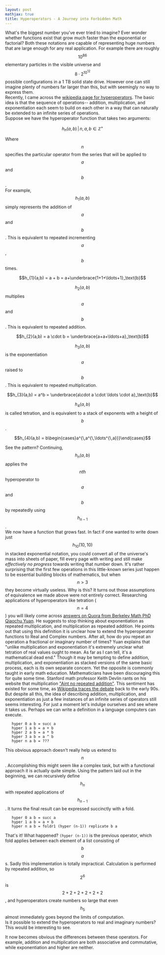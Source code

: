 ```yaml
---
layout: post
mathjax: true
title: Hyperoperators - A Journey into Forbidden Math
---
```


What's the biggest number you've ever tried to imagine? Ever wonder whether functions exist that grow much faster than the exponential or
factorial? Both these notations are capable of representing huge numbers that are large enough for any real application. For example there are roughly $$10^{86}$$ elementary particles in the visible universe and $$8\cdot2^{10^{12}}$$ possible configurations in a 1 TB solid state drive. However one can still imagine plenty of numbers far larger than this, but with seemingly no way to express them.  
Recently, I came across the [wikipedia page for hyperoperators](https://en.wikipedia.org/wiki/Hyperoperation). The basic idea is that the sequence of operations-- addition, multiplication, and exponentiation each seem to build on each other in a way that can naturally be extended to an infinite series of operations.  
Suppose we have the hyperoperator function that takes two arguments:  

$$h_{n}(a,b)\,|\, n, a, b \in \mathbb{Z}^{+}$$
  
Where $$n$$ specifies the particular operator from the series that will be applied to $$a$$ and $$b$$.  
For example, $$h_{1}(a,b)$$ simply represents the addition of $$a$$ and $$b$$. 
This is equivalent to repeated incrementing $$a$$, $$b$$ times.  
  
$$h_{1}(a,b) = a + b = a+\underbrace{1+1+\ldots+1}_\text{b}$$  
  
$$h_{2}(a,b)$$ multiplies $$a$$ and $$b$$. This is equivalent to repeated addition.  
  
$$h_{2}(a,b) = a \cdot b = \underbrace{a+a+\ldots+a}_\text{b}$$  
  
$$h_{3}(a,b)$$ is the exponentiation $$a$$ raised to $$b$$. This is equivalent to repeated multiplication.  
  
$$h_{3}(a,b) = a^b = \underbrace{a\cdot a \cdot \ldots \cdot a}_\text{b}$$  
  
$$h_{4}(a,b)$$ is called tetration, and is equivalent to a stack of exponents with a height of $$b$$.  
  
$$h_{4}(a,b) = b\begin{cases}a^{\,a^{\,\ldots^{\,a}}}\end{cases}$$
  
See the pattern? Continuing, $$h_{n}(a,b)$$ applies the $$nth$$ hyperoperator to $$a$$ and $$b$$ by repeatedly using $$h_{n-1}$$.  
We now have a function that grows fast. In fact if one wanted to write down just $$h_{10}(10,10)$$ in stacked exponential notation, you could convert all of the universe's mass into sheets of paper, fill every page with writing and still make *effectively no progress* towards writing that number down. It's rather surprising that the first few operations in this little-known series just happen to be essential building blocks of mathematics, but when $$n>3$$ they become virtually useless. Why is this? It turns out those assumptions of equivalence we made above were not entirely correct. Researching applications of hyperoperators like tetration ($$n=4$$) you will likely come across [answers on Quora from Berkeley Math PhD Qiaochu Yuan](https://www.quora.com/Why-is-exponentiation-so-much-more-applicable-to-the-real-world-than-tetration/answer/Qiaochu-Yuan-1). He suggests to stop thinking about exponentiation as repeated multiplication, and multiplication as repeated addition. He points out that using this definition it is unclear how to extend the hyperoperator functions to Real and Complex numbers. After all, how do you repeat an operation a fractional or imaginary number of times? Yuan explains that "unlike multiplication and exponentiation it's extremely unclear what tetration of real values ought to mean. As far as I can tell, it's a mathematical dead end." Though it may be tempting to define addition, multiplication, and exponentiation as stacked versions of the same basic process, each is its own separate concern. Yet the opposite is commonly taught in early math education. Mathematicians have been discouraging this for quite some time. Stanford math professor Keith Devlin rants on his website that multiplication ["Aint no repeated addition"](https://www.maa.org/external_archive/devlin/devlin_06_08.html). This sentiment has existed for some time, as [Wikipedia traces the debate](https://en.wikipedia.org/wiki/Multiplication_and_repeated_addition) back to the early 90s. But despite all this, the idea of describing addition, multiplication, and exponentiation as just a few instances of an infinite series of operators still seems interesting. For just a moment let's indulge ourselves and see where it takes us. Perhaps we can write a definition in a language computers can execute.  
  
```  
   hyper 0 a b = succ a  
   hyper 1 a b = a + b  
   hyper 2 a b = a * b  
   hyper 3 a b = a ^ b  
   hyper n a b = ???  
```  
  
This obvious approach doesn't really help us extend to $$n$$. Accomplishing this might seem like a complex task, but with a functional approach it is actually quite simple.
Using the pattern laid out in the beginning, we can recursively define $$h_{n}$$ with repeated applications of $$h_{n-1}$$. It turns the final result can be expressed succinctly with a fold.  
  
```   
   hyper 0 a b = succ a
   hyper 1 a b = a + b
   hyper n a b = foldr1 (hyper (n-1)) replicate b a
```   
   
That's it! What happened? ```(hyper (n-1))``` is the previous operator, which fold applies between each element of a list consisting of $$b$$ $$a$$s. Sadly this implementation is totally impractical. Calculation is performed by repeated addition, so $$2^6$$ is $$2+2+2+2+2+2$$, and hyperoperators create numbers so large that even $$h_{5}$$ almost immediately goes beyond the limits of computation.  
Is it possible to extend the hyperoperators to real and imaginary numbers? This would be interesting to see.

It now becomes obvious the differences between these operators. For example, addition and multiplication are both associative and commutative, while exponentiation and higher are neither. 